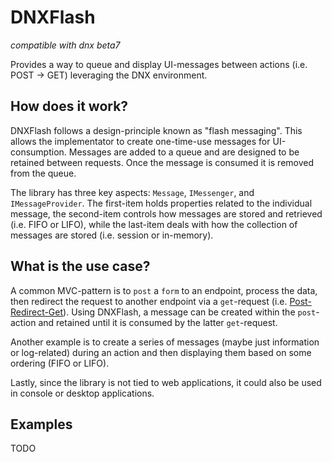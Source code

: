 # DNXFlash

*compatible with dnx beta7*

Provides a way to queue and display UI-messages between actions (i.e. POST -> GET) leveraging the DNX environment.

## How does it work?

DNXFlash follows a design-principle known as "flash messaging". This allows the implementator to create one-time-use messages for UI-consumption. Messages are added to a queue and are designed to be retained between requests. Once the message is consumed it is removed from the queue.

The library has three key aspects: `Message`, `IMessenger`, and `IMessageProvider`. The first-item holds properties related to the individual message, the second-item controls how messages are stored and retrieved (i.e. FIFO or LIFO), while the last-item deals with how the collection of messages are stored (i.e. session or in-memory).

## What is the use case?

A common MVC-pattern is to `post` a `form` to an endpoint, process the data, then redirect the request to another endpoint via a `get`-request (i.e. [Post-Redirect-Get](https://en.wikipedia.org/wiki/Post/Redirect/Get)). Using DNXFlash, a message can be created within the `post`-action and retained until it is consumed by the latter `get`-request.

Another example is to create a series of messages (maybe just information or log-related) during an action and then displaying them based on some ordering (FIFO or LIFO).

Lastly, since the library is not tied to web applications, it could also be used in console or desktop applications.

## Examples

TODO
